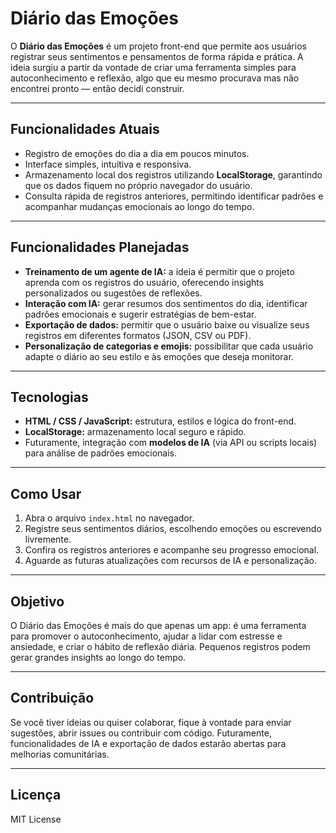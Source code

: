 # Diário das Emoções

O **Diário das Emoções** é um projeto front-end que permite aos usuários registrar seus sentimentos e pensamentos de forma rápida e prática. A ideia surgiu a partir da vontade de criar uma ferramenta simples para autoconhecimento e reflexão, algo que eu mesmo procurava mas não encontrei pronto — então decidi construir.

---

## Funcionalidades Atuais

- Registro de emoções do dia a dia em poucos minutos.
- Interface simples, intuitiva e responsiva.
- Armazenamento local dos registros utilizando **LocalStorage**, garantindo que os dados fiquem no próprio navegador do usuário.
- Consulta rápida de registros anteriores, permitindo identificar padrões e acompanhar mudanças emocionais ao longo do tempo.

---

## Funcionalidades Planejadas

- **Treinamento de um agente de IA:** a ideia é permitir que o projeto aprenda com os registros do usuário, oferecendo insights personalizados ou sugestões de reflexões.
- **Interação com IA:** gerar resumos dos sentimentos do dia, identificar padrões emocionais e sugerir estratégias de bem-estar.
- **Exportação de dados:** permitir que o usuário baixe ou visualize seus registros em diferentes formatos (JSON, CSV ou PDF).
- **Personalização de categorias e emojis:** possibilitar que cada usuário adapte o diário ao seu estilo e às emoções que deseja monitorar.

---

## Tecnologias

- **HTML / CSS / JavaScript:** estrutura, estilos e lógica do front-end.
- **LocalStorage:** armazenamento local seguro e rápido.
- Futuramente, integração com **modelos de IA** (via API ou scripts locais) para análise de padrões emocionais.

---

## Como Usar

1. Abra o arquivo `index.html` no navegador.
2. Registre seus sentimentos diários, escolhendo emoções ou escrevendo livremente.
3. Confira os registros anteriores e acompanhe seu progresso emocional.
4. Aguarde as futuras atualizações com recursos de IA e personalização.

---

## Objetivo

O Diário das Emoções é mais do que apenas um app: é uma ferramenta para promover o autoconhecimento, ajudar a lidar com estresse e ansiedade, e criar o hábito de reflexão diária. Pequenos registros podem gerar grandes insights ao longo do tempo.

---

## Contribuição

Se você tiver ideias ou quiser colaborar, fique à vontade para enviar sugestões, abrir issues ou contribuir com código. Futuramente, funcionalidades de IA e exportação de dados estarão abertas para melhorias comunitárias.

---

## Licença

MIT License
